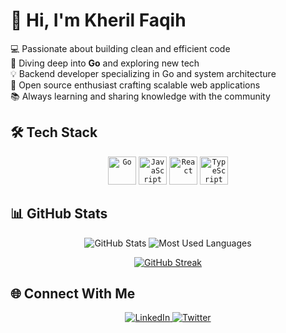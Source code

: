 # 👋 Hi, I'm Kheril Faqih

<div align="left">
  <div>
    💻 Passionate about building clean and efficient code
  </div>
  <div>
    🌱 Diving deep into <b>Go</b> and exploring new tech
  </div>
  <div>
    💡 Backend developer specializing in Go and system architecture
  </div>
  <div>
    🚀 Open source enthusiast crafting scalable web applications
  </div>
  <div>
    📚 Always learning and sharing knowledge with the community
  </div>
</div>

## 🛠️ Tech Stack
<div align="center">
  <code><img width="45" src="https://user-images.githubusercontent.com/25181517/192149581-88194d20-1a37-4be8-8801-5dc0017ffbbe.png" alt="Go" title="Go"/></code>
  <code><img width="45" src="https://user-images.githubusercontent.com/25181517/117447155-6a868a00-af3d-11eb-9cfe-245df15c9f3f.png" alt="JavaScript" title="JavaScript"/></code>
  <code><img width="45" src="https://user-images.githubusercontent.com/25181517/183897015-94a058a6-b86e-4e42-a37f-bf92061753e5.png" alt="React" title="React"/></code>
  <code><img width="45" src="https://user-images.githubusercontent.com/25181517/183890598-19a0ac2d-e88a-4005-a8df-1ee36782fde1.png" alt="TypeScript" title="TypeScript"/></code>
</div>

## 📊 GitHub Stats

<div align="center">
  <img alt='GitHub Stats' src='https://github-readme-stats.vercel.app/api?username=savioruz&show_icons=true&bg_color=1e1e2e&text_color=cdd6f4&icon_color=cba6f7&title_color=94e2d5&hide_border=true' />
  
  <img alt='Most Used Languages' src='https://github-readme-stats.vercel.app/api/top-langs?username=savioruz&show_icons=true&locale=en&hide_progress=true&bg_color=1e1e2e&text_color=cdd6f4&icon_color=cba6f7&title_color=94e2d5&hide_border=true' />
  
  [![GitHub Streak](https://streak-stats.demolab.com?user=savioruz&theme=catppuccin-mocha&hide_border=true)](https://git.io/streak-stats)
</div>

## 🌐 Connect With Me

<div align="center">
  <a href="https://linkedin.com/in/savioruz" target="_blank">
    <img alt="LinkedIn" src="https://img.shields.io/badge/LinkedIn-%230077B5.svg?style=for-the-badge&logo=linkedin&logoColor=white" />
  </a>
  <a href="https://twitter.com/rill_blastmith" target="_blank">
    <img alt="Twitter" src="https://img.shields.io/badge/Twitter-%231DA1F2.svg?style=for-the-badge&logo=twitter&logoColor=white" />
  </a>
</div>

